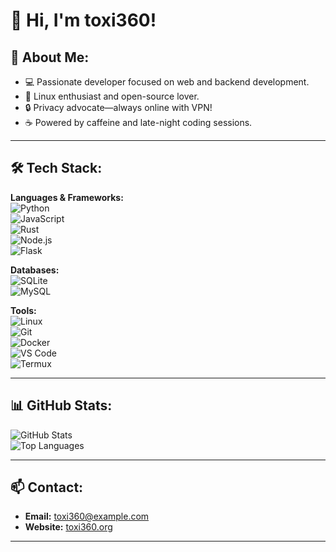 # 👋 Hi, I'm toxi360!

## 🚀 About Me:
- 💻 Passionate developer focused on web and backend development.  
- 🐧 Linux enthusiast and open-source lover.  
- 🔒 Privacy advocate—always online with VPN!  
- ☕ Powered by caffeine and late-night coding sessions.  

---

## 🛠 Tech Stack:
**Languages & Frameworks:**  
![Python](https://img.shields.io/badge/-Python-3776AB?style=flat-square&logo=python&logoColor=white)  
![JavaScript](https://img.shields.io/badge/-JavaScript-F7DF1E?style=flat-square&logo=javascript&logoColor=black)  
![Rust](https://img.shields.io/badge/-Rust-000000?style=flat-square&logo=rust&logoColor=white)  
![Node.js](https://img.shields.io/badge/-Node.js-339933?style=flat-square&logo=node.js&logoColor=white)  
![Flask](https://img.shields.io/badge/-Flask-000000?style=flat-square&logo=flask&logoColor=white)  

**Databases:**  
![SQLite](https://img.shields.io/badge/-SQLite-003B57?style=flat-square&logo=sqlite&logoColor=white)  
![MySQL](https://img.shields.io/badge/-MySQL-4479A1?style=flat-square&logo=mysql&logoColor=white)  

**Tools:**  
![Linux](https://img.shields.io/badge/-Linux-FCC624?style=flat-square&logo=linux&logoColor=black)  
![Git](https://img.shields.io/badge/-Git-F05032?style=flat-square&logo=git&logoColor=white)  
![Docker](https://img.shields.io/badge/-Docker-2496ED?style=flat-square&logo=docker&logoColor=white)  
![VS Code](https://img.shields.io/badge/-VS%20Code-007ACC?style=flat-square&logo=visual-studio-code&logoColor=white)  
![Termux](https://img.shields.io/badge/-Termux-000000?style=flat-square&logo=android&logoColor=white)  

---

## 📊 GitHub Stats:
![GitHub Stats](https://github-readme-stats.vercel.app/api?username=toxi360&show_icons=true&theme=radical)  
![Top Languages](https://github-readme-stats.vercel.app/api/top-langs/?username=toxi360&layout=compact&theme=radical)  

---

## 📫 Contact:
- **Email:** [toxi360@example.com](mailto:toxi360@example.com)  
- **Website:** [toxi360.org](https://toxi360.org)  

---
